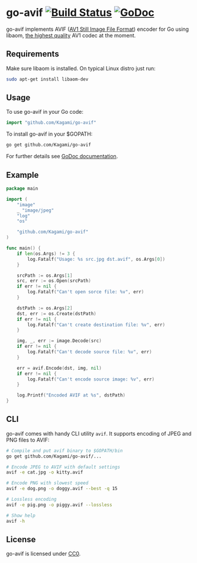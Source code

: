 # go-avif [![Build Status](https://travis-ci.org/Kagami/go-avif.svg?branch=master)](https://travis-ci.org/Kagami/go-avif) [![GoDoc](https://godoc.org/github.com/Kagami/go-avif?status.svg)](https://godoc.org/github.com/Kagami/go-avif)

go-avif implements
AVIF ([AV1 Still Image File Format](https://aomediacodec.github.io/av1-avif/))
encoder for Go using libaom, [the highest quality](https://github.com/Kagami/av1-bench)
AV1 codec at the moment.

## Requirements

Make sure libaom is installed. On typical Linux distro just run:

```bash
sudo apt-get install libaom-dev
```

## Usage

To use go-avif in your Go code:

```go
import "github.com/Kagami/go-avif"
```

To install go-avif in your $GOPATH:

```bash
go get github.com/Kagami/go-avif
```

For further details see [GoDoc documentation](https://godoc.org/github.com/Kagami/go-avif).

## Example

```go
package main

import (
	"image"
	_ "image/jpeg"
	"log"
	"os"

	"github.com/Kagami/go-avif"
)

func main() {
	if len(os.Args) != 3 {
		log.Fatalf("Usage: %s src.jpg dst.avif", os.Args[0])
	}

	srcPath := os.Args[1]
	src, err := os.Open(srcPath)
	if err != nil {
		log.Fatalf("Can't open sorce file: %v", err)
	}

	dstPath := os.Args[2]
	dst, err := os.Create(dstPath)
	if err != nil {
		log.Fatalf("Can't create destination file: %v", err)
	}

	img, _, err := image.Decode(src)
	if err != nil {
		log.Fatalf("Can't decode source file: %v", err)
	}

	err = avif.Encode(dst, img, nil)
	if err != nil {
		log.Fatalf("Can't encode source image: %v", err)
	}

	log.Printf("Encoded AVIF at %s", dstPath)
}
```

## CLI

go-avif comes with handy CLI utility `avif`. It supports encoding of JPEG and
PNG files to AVIF:

```bash
# Compile and put avif binary to $GOPATH/bin
go get github.com/Kagami/go-avif/...

# Encode JPEG to AVIF with default settings
avif -e cat.jpg -o kitty.avif

# Encode PNG with slowest speed
avif -e dog.png -o doggy.avif --best -q 15

# Lossless encoding
avif -e pig.png -o piggy.avif --lossless

# Show help
avif -h
```

## License

go-avif is licensed under [CC0](COPYING).
